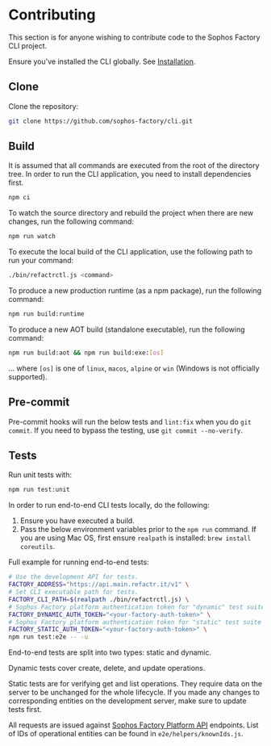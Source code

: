 # Contributing

This section is for anyone wishing to contribute code to the Sophos Factory CLI project.

Ensure you've installed the CLI globally. See [Installation](https://github.com/sophos-factory/cli#installation).

## Clone

Clone the repository: 

```sh
git clone https://github.com/sophos-factory/cli.git
```

## Build

It is assumed that all commands are executed from the root of the directory tree. In order to run the CLI application, you need to install dependencies first.

```sh
npm ci
```

To watch the source directory and rebuild the project when there are new changes, run the following command:

```sh
npm run watch
```

To execute the local build of the CLI application, use the following path to run your command:

```sh
./bin/refactrctl.js <command>
```

To produce a new production runtime (as a npm package), run the following command:

```sh
npm run build:runtime
```

To produce a new AOT build (standalone executable), run the following command:

```sh
npm run build:aot && npm run build:exe:[os]
```

... where `[os]` is one of `linux`, `macos`, `alpine` or `win` (Windows is not officially supported).

## Pre-commit

Pre-commit hooks will run the below tests and `lint:fix` when you do `git commit`. If you need to bypass the testing, use `git commit --no-verify`.

## Tests

Run unit tests with:

```sh
npm run test:unit
```

In order to run end-to-end CLI tests locally, do the following:

1. Ensure you have executed a build.
2. Pass the below environment variables prior to the `npm run` command. If you are using Mac OS, first ensure `realpath` is installed: `brew install coreutils`.

Full example for running end-to-end tests:

```sh
# Use the development API for tests.
FACTORY_ADDRESS="https://api.main.refactr.it/v1" \
# Set CLI executable path for tests.
FACTORY_CLI_PATH=$(realpath ./bin/refactrctl.js) \
# Sophos Factory platform authentication token for "dynamic" test suite
FACTORY_DYNAMIC_AUTH_TOKEN="<your-factory-auth-token>" \
# Sophos Factory platform authentication token for "static" test suite
FACTORY_STATIC_AUTH_TOKEN="<your-factory-auth-token>" \
npm run test:e2e -- -u
 ```

End-to-end tests are split into two types: static and dynamic.

Dynamic tests cover create, delete, and update operations.

Static tests are for verifying get and list operations. They require data on the server to be unchanged for the whole lifecycle. If you made any changes to corresponding entities on the development server, make sure to update tests first.

All requests are issued against [Sophos Factory Platform API](https://api.main.refactr.it/v1) endpoints. List of IDs of operational entities can be found in `e2e/helpers/knownIds.js`.

